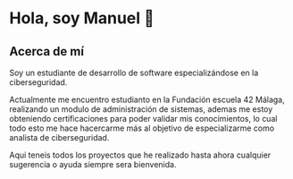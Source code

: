 # Hola, soy Manuel 👋

## Acerca de mí
Soy un estudiante de desarrollo de software especializándose en la ciberseguridad.

Actualmente me encuentro estudianto en la Fundación escuela 42 Málaga, realizando un modulo de administración de sistemas, ademas me estoy obteniendo certificaciones para poder validar mis conocimientos, lo cual todo esto me hace hacercarme más al objetivo de especializarme como analista de ciberseguridad.

Aqui teneis todos los proyectos que he realizado hasta ahora cualquier sugerencia o ayuda siempre sera bienvenida.




